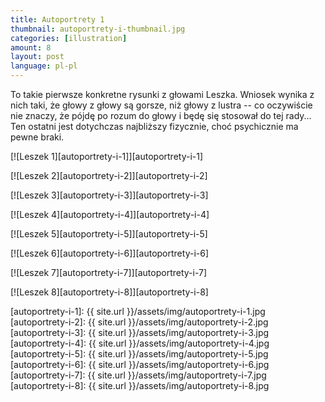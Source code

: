 ```yaml
---
title: Autoportrety 1
thumbnail: autoportrety-i-thumbnail.jpg
categories: [illustration]
amount: 8
layout: post
language: pl-pl
---
```


To takie pierwsze konkretne rysunki z głowami Leszka. Wniosek wynika z nich taki, że głowy z głowy są gorsze, niż głowy z lustra -- co oczywiście nie znaczy, że pójdę po rozum do głowy i będę się stosował do tej rady... Ten ostatni jest dotychczas najbliższy fizycznie, choć psychicznie ma pewne braki.

[![Leszek 1][autoportrety-i-1]][autoportrety-i-1]

[![Leszek 2][autoportrety-i-2]][autoportrety-i-2]

[![Leszek 3][autoportrety-i-3]][autoportrety-i-3]

[![Leszek 4][autoportrety-i-4]][autoportrety-i-4]

[![Leszek 5][autoportrety-i-5]][autoportrety-i-5]

[![Leszek 6][autoportrety-i-6]][autoportrety-i-6]

[![Leszek 7][autoportrety-i-7]][autoportrety-i-7]

[![Leszek 8][autoportrety-i-8]][autoportrety-i-8]

[autoportrety-i-1]: {{ site.url }}/assets/img/autoportrety-i-1.jpg
[autoportrety-i-2]: {{ site.url }}/assets/img/autoportrety-i-2.jpg
[autoportrety-i-3]: {{ site.url }}/assets/img/autoportrety-i-3.jpg
[autoportrety-i-4]: {{ site.url }}/assets/img/autoportrety-i-4.jpg
[autoportrety-i-5]: {{ site.url }}/assets/img/autoportrety-i-5.jpg
[autoportrety-i-6]: {{ site.url }}/assets/img/autoportrety-i-6.jpg
[autoportrety-i-7]: {{ site.url }}/assets/img/autoportrety-i-7.jpg
[autoportrety-i-8]: {{ site.url }}/assets/img/autoportrety-i-8.jpg
